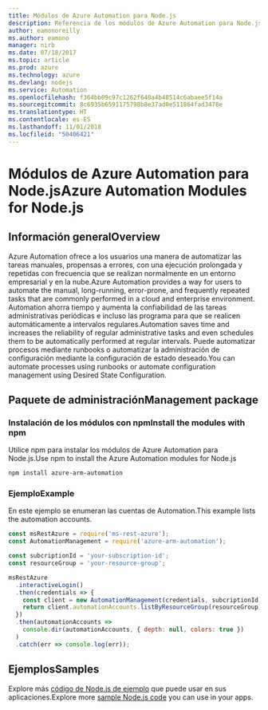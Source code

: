 ```yaml
---
title: Módulos de Azure Automation para Node.js
description: Referencia de los módulos de Azure Automation para Node.js
author: eamonoreilly
ms.author: eamono
manager: nirb
ms.date: 07/18/2017
ms.topic: article
ms.prod: azure
ms.technology: azure
ms.devlang: nodejs
ms.service: Automation
ms.openlocfilehash: f364bb09c97c1262f640a4b48514c6abaee5f14a
ms.sourcegitcommit: 8c6935b6591175798b8e37ad0e511864fad3478e
ms.translationtype: HT
ms.contentlocale: es-ES
ms.lasthandoff: 11/01/2018
ms.locfileid: "50406421"
---
```

# <a name="azure-automation-modules-for-nodejs"></a><span data-ttu-id="a8935-103">Módulos de Azure Automation para Node.js</span><span class="sxs-lookup"><span data-stu-id="a8935-103">Azure Automation Modules for Node.js</span></span>

## <a name="overview"></a><span data-ttu-id="a8935-104">Información general</span><span class="sxs-lookup"><span data-stu-id="a8935-104">Overview</span></span>

<span data-ttu-id="a8935-105">Azure Automation ofrece a los usuarios una manera de automatizar las tareas manuales, propensas a errores, con una ejecución prolongada y repetidas con frecuencia que se realizan normalmente en un entorno empresarial y en la nube.</span><span class="sxs-lookup"><span data-stu-id="a8935-105">Azure Automation provides a way for users to automate the manual, long-running, error-prone, and frequently repeated tasks that are commonly performed in a cloud and enterprise environment.</span></span> <span data-ttu-id="a8935-106">Automation ahorra tiempo y aumenta la confiabilidad de las tareas administrativas periódicas e incluso las programa para que se realicen automáticamente a intervalos regulares.</span><span class="sxs-lookup"><span data-stu-id="a8935-106">Automation saves time and increases the reliability of regular administrative tasks and even schedules them to be automatically performed at regular intervals.</span></span> <span data-ttu-id="a8935-107">Puede automatizar procesos mediante runbooks o automatizar la administración de configuración mediante la configuración de estado deseado.</span><span class="sxs-lookup"><span data-stu-id="a8935-107">You can automate processes using runbooks or automate configuration management using Desired State Configuration.</span></span>

## <a name="management-package"></a><span data-ttu-id="a8935-108">Paquete de administración</span><span class="sxs-lookup"><span data-stu-id="a8935-108">Management package</span></span>

### <a name="install-the-modules-with-npm"></a><span data-ttu-id="a8935-109">Instalación de los módulos con npm</span><span class="sxs-lookup"><span data-stu-id="a8935-109">Install the modules with npm</span></span>

<span data-ttu-id="a8935-110">Utilice npm para instalar los módulos de Azure Automation para Node.js.</span><span class="sxs-lookup"><span data-stu-id="a8935-110">Use npm to install the Azure Automation modules for Node.js</span></span>

```bash
npm install azure-arm-automation
```

### <a name="example"></a><span data-ttu-id="a8935-111">Ejemplo</span><span class="sxs-lookup"><span data-stu-id="a8935-111">Example</span></span>

<span data-ttu-id="a8935-112">En este ejemplo se enumeran las cuentas de Automation.</span><span class="sxs-lookup"><span data-stu-id="a8935-112">This example lists the automation accounts.</span></span>

```javascript
const msRestAzure = require('ms-rest-azure');
const AutomationManagement = require('azure-arm-automation');

const subcriptionId = 'your-subscription-id';
const resourceGroup = 'your-resource-group';

msRestAzure
  .interactiveLogin()
  .then(credentials => {
    const client = new AutomationManagement(credentials, subcriptionId);
    return client.automationAccounts.listByResourceGroup(resourceGroup);
  })
  .then(automationAccounts =>
    console.dir(automationAccounts, { depth: null, colors: true })
  )
  .catch(err => console.log(err));
```

## <a name="samples"></a><span data-ttu-id="a8935-113">Ejemplos</span><span class="sxs-lookup"><span data-stu-id="a8935-113">Samples</span></span>

<span data-ttu-id="a8935-114">Explore más [código de Node.js de ejemplo](https://azure.microsoft.com/resources/samples/?platform=nodejs) que puede usar en sus aplicaciones.</span><span class="sxs-lookup"><span data-stu-id="a8935-114">Explore more [sample Node.js code](https://azure.microsoft.com/resources/samples/?platform=nodejs) you can use in your apps.</span></span>
